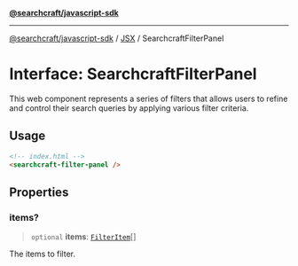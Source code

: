 [**@searchcraft/javascript-sdk**](https://docs.searchcraft.io/reference/sdk/js-vanilla/README.md)

***

[@searchcraft/javascript-sdk](https://docs.searchcraft.io/reference/sdk/js-vanilla/globals.md) / [JSX](https://docs.searchcraft.io/reference/sdk/js-vanilla/namespaces/JSX/README.md) / SearchcraftFilterPanel

# Interface: SearchcraftFilterPanel

This web component represents a series of filters that allows users to refine and control their search queries by applying various filter criteria.
## Usage
```html
<!-- index.html -->
<searchcraft-filter-panel />
```

## Properties

### items?

> `optional` **items**: [`FilterItem`](https://docs.searchcraft.io/reference/sdk/js-vanilla/interfaces/FilterItem.md)[]

The items to filter.
